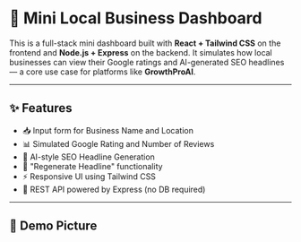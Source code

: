# 🧭 Mini Local Business Dashboard

This is a full-stack mini dashboard built with **React + Tailwind CSS** on the frontend and **Node.js + Express** on the backend. It simulates how local businesses can view their Google ratings and AI-generated SEO headlines — a core use case for platforms like **GrowthProAI**.

---

## ✨ Features

- 📥 Input form for Business Name and Location
- 📊 Simulated Google Rating and Number of Reviews
- 🧠 AI-style SEO Headline Generation
- 🔁 "Regenerate Headline" functionality
- ⚡ Responsive UI using Tailwind CSS
- 🔗 REST API powered by Express (no DB required)

---

## 📁 Demo Picture

